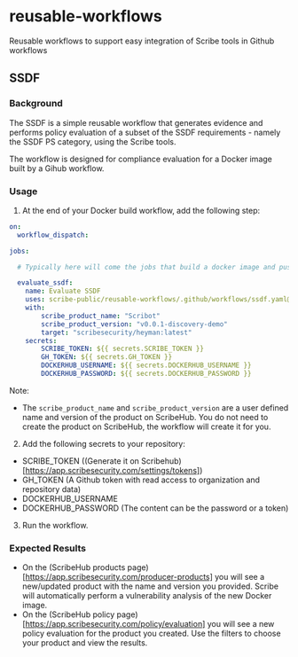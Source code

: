 # reusable-workflows
Reusable workflows to support easy integration of Scribe tools in Github workflows

## SSDF
### Background
The SSDF is a simple reusable workflow that generates evidence and performs policy evaluation of a subset of the SSDF requirements - namely the SSDF PS category, using the Scribe tools.

The workflow is designed for compliance evaluation for a Docker image built by a Gihub workflow. 

### Usage

1. At the end of your Docker build workflow, add the following step:

```yaml
on:
  workflow_dispatch:

jobs:

  # Typically here will come the jobs that build a docker image and push it to DockerHub

  evaluate_ssdf:  
    name: Evaluate SSDF
    uses: scribe-public/reusable-workflows/.github/workflows/ssdf.yaml@main
    with:
        scribe_product_name: "Scribot"
        scribe_product_version: "v0.0.1-discovery-demo"
        target: "scribesecurity/heyman:latest"
    secrets: 
        SCRIBE_TOKEN: ${{ secrets.SCRIBE_TOKEN }}
        GH_TOKEN: ${{ secrets.GH_TOKEN }}
        DOCKERHUB_USERNAME: ${{ secrets.DOCKERHUB_USERNAME }}
        DOCKERHUB_PASSWORD: ${{ secrets.DOCKERHUB_PASSWORD }}

```
Note: 
* The `scribe_product_name` and `scribe_product_version` are a user defined name and version of the product on ScribeHub. You do not need to create the product on ScribeHub, the workflow will create it for you.

2. Add the following secrets to your repository:
* SCRIBE_TOKEN ((Generate it on Scribehub)[https://app.scribesecurity.com/settings/tokens])
* GH_TOKEN (A Github token with read access to organization and repository data)
* DOCKERHUB_USERNAME
* DOCKERHUB_PASSWORD (The content can be the password or a token)

3. Run the workflow.

### Expected Results
* On the (ScribeHub products page)[https://app.scribesecurity.com/producer-products] you will see a new/updated product with the name and version you provided. Scribe will automatically perform a vulnerability analysis of the new Docker image.
* On the (ScribeHub policy page)[https://app.scribesecurity.com/policy/evaluation] you will see a new policy evaluation for the product you created. Use the filters to choose your product and view the results.



